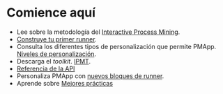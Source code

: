 ﻿---
sidebar_position: 1
---

# Comience aquí

*	Lee sobre la metodología del [Interactive Process Mining](../overview/intro.md).
*	[Construye tu primer runner](./build-your-first-runner.md).
*	Consulta los diferentes tipos de personalización que permite PMApp. [Niveles de personalización](../overview/phases/research/tailoring.md).
*	Descarga el _toolkit_. [IPMT](../ipmt/download.md#versions).
*	[Referencia de la API](./reference/api/intro.md)
*	Personaliza PMApp con [nuevos bloques de runner](./tutorials/new-pmapp-project.md).
*	Aprende sobre [Mejores prácticas](../ipmt/user-guide/experiment-designer/best-practices.md)

